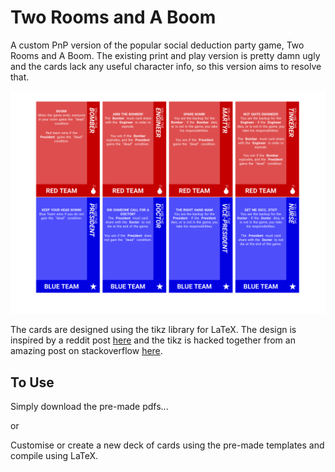 Two Rooms and A Boom
====================


 A custom PnP version of the popular social deduction party game, Two Rooms and A Boom. The existing print and play version is pretty damn ugly and the cards lack any useful character info, so this version aims to resolve that.

![Example Cards](/img/example_cards.png)

 The cards are designed using the tikz library for LaTeX. 
 The design is inspired by a reddit post [here](https://www.reddit.com/r/boardgames/comments/2ma7c2/two_rooms_and_a_boom_print_and_play/) and the tikz is hacked together from an amazing post on stackoverflow [here](https://tex.stackexchange.com/a/185830).


To Use
------

Simply download the pre-made pdfs...

or

Customise or create a new deck of cards using the pre-made templates and compile using LaTeX.
